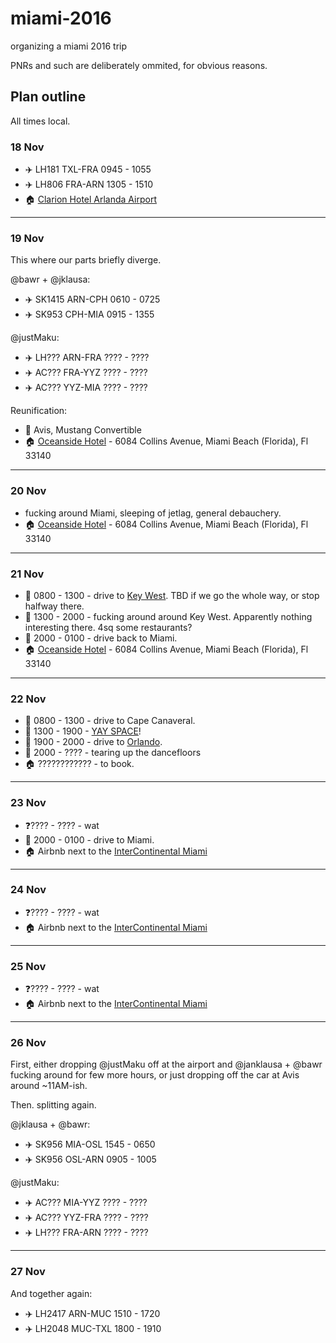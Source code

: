 # miami-2016
organizing a miami 2016 trip

PNRs and such are deliberately ommited, for obvious reasons.

## Plan outline 

All times local.

### 18 Nov

* ✈️ LH181 TXL-FRA 0945 - 1055
* ✈️ LH806 FRA-ARN 1305 - 1510
* 🏠 [Clarion Hotel Arlanda Airport](https://encrypted.google.com/maps/place/Clarion+Hotel+Arlanda+Airport/@59.649009,17.930791,15z/data=!4m2!3m1!1s0x0:0x6ae4051536ff715a?hl=en&sa=X&ved=0ahUKEwieiqHeqpXQAhWBbhQKHZEmBMEQ_BIIowEwCg)

____

### 19 Nov

This where our parts briefly diverge.

@bawr + @jklausa:

* ✈️ SK1415 ARN-CPH 0610 - 0725
* ✈️ SK953 CPH-MIA 0915 - 1355

@justMaku:

* ✈️ LH??? ARN-FRA ???? - ????
* ✈️ AC??? FRA-YYZ ???? - ????
* ✈️ AC??? YYZ-MIA ???? - ????

Reunification:

* 🚗 Avis, Mustang Convertible
* 🏠 [Oceanside Hotel](https://www.booking.com/hotel/us/oceanside-miami-beach.en-gb.html?aid=376364;sid=221d211e95cc646dfbc342fa6b3c80eb) - 6084 Collins Avenue, Miami Beach (Florida), Fl 33140

____

### 20 Nov

* fucking around Miami, sleeping of jetlag, general debauchery.
* 🏠 [Oceanside Hotel](https://www.booking.com/hotel/us/oceanside-miami-beach.en-gb.html?aid=376364;sid=221d211e95cc646dfbc342fa6b3c80eb) - 6084 Collins Avenue, Miami Beach (Florida), Fl 33140

____

### 21 Nov

* 🚗 0800 - 1300 - drive to [Key West]. TBD if we go the whole way, or stop halfway there.
* 🎉 1300 - 2000 - fucking around around Key West. Apparently nothing interesting there. 4sq some restaurants?
* 🚗 2000 - 0100 - drive back to Miami.
* 🏠 [Oceanside Hotel](https://www.booking.com/hotel/us/oceanside-miami-beach.en-gb.html?aid=376364;sid=221d211e95cc646dfbc342fa6b3c80eb) - 6084 Collins Avenue, Miami Beach (Florida), Fl 33140

____

### 22 Nov

* 🚗 0800 - 1300 - drive to Cape Canaveral.
* 🎉 1300 - 1900 - [YAY SPACE]! 
* 🚗 1900 - 2000 - drive to [Orlando].
* 🎉 2000 - ???? - tearing up the dancefloors
* 🏠 ???????????? - to book.

____

### 23 Nov

* ❓???? - ???? - wat
* 🚗 2000 - 0100 - drive to Miami.
* 🏠 Airbnb next to the [InterContinental Miami](https://www.google.com/maps/place/InterContinental+Miami/@25.7724247,-80.187636,17z/data=!3m1!4b1!4m5!3m4!1s0x88d9b4276878ddbb:0x5bb1fcd840d2173c!8m2!3d25.7724247!4d-80.1854473?hl=en)

____

### 24 Nov

* ❓???? - ???? - wat
* 🏠 Airbnb next to the [InterContinental Miami](https://www.google.com/maps/place/InterContinental+Miami/@25.7724247,-80.187636,17z/data=!3m1!4b1!4m5!3m4!1s0x88d9b4276878ddbb:0x5bb1fcd840d2173c!8m2!3d25.7724247!4d-80.1854473?hl=en)

____

### 25 Nov

* ❓???? - ???? - wat
* 🏠 Airbnb next to the [InterContinental Miami](https://www.google.com/maps/place/InterContinental+Miami/@25.7724247,-80.187636,17z/data=!3m1!4b1!4m5!3m4!1s0x88d9b4276878ddbb:0x5bb1fcd840d2173c!8m2!3d25.7724247!4d-80.1854473?hl=en)

____

### 26 Nov

First, either dropping @justMaku off at the airport and @janklausa + @bawr fucking around for few more hours, or just dropping off the car at Avis around ~11AM-ish.

Then. splitting again.

@jklausa + @bawr:

* ✈️ SK956 MIA-OSL 1545 - 0650
* ✈️ SK956 OSL-ARN 0905 - 1005

@justMaku:

* ✈️ AC??? MIA-YYZ ???? - ????
* ✈️ AC??? YYZ-FRA ???? - ????
* ✈️ LH??? FRA-ARN ???? - ????

____

### 27 Nov

And together again:

* ✈️ LH2417 ARN-MUC 1510 - 1720
* ✈️ LH2048 MUC-TXL 1800 - 1910






[Key West]: https://en.wikipedia.org/wiki/Key_West
[YAY SPACE]: https://en.wikipedia.org/wiki/Kennedy_Space_Center_Visitor_Complex
[Orlando]: https://en.wikipedia.org/wiki/Orlando,_Florida
